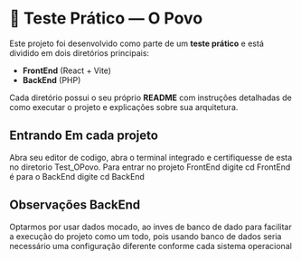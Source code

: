 # 📝 Teste Prático — O Povo

Este projeto foi desenvolvido como parte de um **teste prático** e está dividido em dois diretórios principais:  

- **FrontEnd** (React + Vite)  
- **BackEnd** (PHP)  

Cada diretório possui o seu próprio **README** com instruções detalhadas de como executar o projeto e explicações sobre sua arquitetura.  

## Entrando Em cada projeto
Abra seu editor de codigo, abra o terminal integrado e certifiquesse de esta no diretorio Test_OPovo. Para entrar no projeto FrontEnd digite cd FrontEnd é para o BackEnd digite cd BackEnd

## Observações BackEnd 
Optarmos por usar dados mocado, ao inves de banco de dado para facilitar a execução do projeto como um todo, pois usando banco de dados seria necessário uma configuração diferente conforme cada sistema operacional

